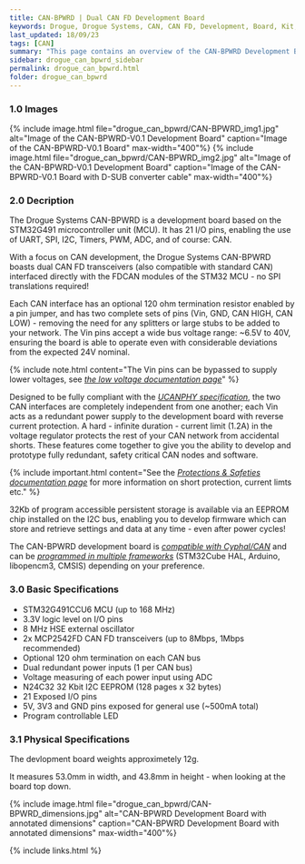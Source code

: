```yaml
---
title: CAN-BPWRD | Dual CAN FD Development Board
keywords: Drogue, Drogue Systems, CAN, CAN FD, Development, Board, Kit, Devlopment Board, Dev Board
last_updated: 18/09/23
tags: [CAN]
summary: "This page contains an overview of the CAN-BPWRD Development Board."
sidebar: drogue_can_bpwrd_sidebar
permalink: drogue_can_bpwrd.html
folder: drogue_can_bpwrd
---
```


### 1.0 Images

{% include image.html file="drogue_can_bpwrd/CAN-BPWRD_img1.jpg" alt="Image of the CAN-BPWRD-V0.1 Development Board" caption="Image of the CAN-BPWRD-V0.1 Board" max-width="400"%}
{% include image.html file="drogue_can_bpwrd/CAN-BPWRD_img2.jpg" alt="Image of the CAN-BPWRD-V0.1 Development Board" caption="Image of the CAN-BPWRD-V0.1 Board with D-SUB converter cable" max-width="400"%}



### 2.0 Decription


The Drogue Systems CAN-BPWRD is a development board based on the STM32G491 microcontroller unit (MCU). It has 21 I/O pins, enabling the use of UART, SPI, I2C, Timers, PWM, ADC, and of course: CAN.


With a focus on CAN development, the Drogue Systems CAN-BPWRD boasts dual CAN FD transceivers (also compatible with standard CAN) interfaced directly with the FDCAN modules of the STM32 MCU - no SPI translations required! 


Each CAN interface has an optional 120 ohm termination resistor enabled by a pin jumper, and has two complete sets of pins (Vin, GND, CAN HIGH, CAN LOW) - removing the need for any splitters or large stubs to be added to your network. The Vin pins accept a wide bus voltage range: ~6.5V to 40V, ensuring the board is able to operate even with considerable deviations from the expected 24V nominal.


{% include note.html content="The Vin pins can be bypassed to supply lower voltages, see [*the low voltage documentation page*](drogue_can_bpwrd_low_voltage.html)" %}


Designed to be fully compliant with the [*UCANPHY specification*](drogue_can_bpwrd_cyphal.html), the two CAN interfaces are completely independent from one another; each Vin acts as a redundant power supply to the development board with reverse current protection. A hard - infinite duration - current limit (1.2A) in the voltage regulator protects the rest of your CAN network from accidental shorts. These features come together to give you the ability to develop and prototype fully redundant, safety critical CAN nodes and software.


{% include important.html content="See the [*Protections & Safeties documentation page*](drogue_can_bpwrd_protections.html) for more information on short protection, current limts etc." %}


32Kb of program accessible persistent storage is available via an EEPROM chip installed on the I2C bus, enabling you to develop firmware which can store and retrieve settings and data at any time - even after power cycles!


The CAN-BPWRD development board is [*compatible with Cyphal/CAN*](drogue_can_bpwrd_cyphal.html) and can be [*programmed in multiple frameworks*](drogue_can_bpwrd_programming.html) (STM32Cube HAL, Arduino, libopencm3, CMSIS) depending on your preference.




### 3.0 Basic Specifications


- STM32G491CCU6 MCU (up to 168 MHz)
- 3.3V logic level on I/O pins
- 8 MHz HSE external oscillator
- 2x MCP2542FD CAN FD transceivers (up to 8Mbps, 1Mbps recommended)
- Optional 120 ohm termination on each CAN bus
- Dual redundant power inputs (1 per CAN bus)
- Voltage measuring of each power input using ADC
- N24C32 32 Kbit I2C EEPROM (128 pages x 32 bytes)
- 21 Exposed I/O pins
- 5V, 3V3 and GND pins exposed for general use (~500mA total)
- Program controllable LED



### 3.1 Physical Specifications

The devlopment board weights approximetely 12g.

It measures 53.0mm in width, and 43.8mm in height - when looking at the board top down.

{% include image.html file="drogue_can_bpwrd/CAN-BPWRD_dimensions.jpg" alt="CAN-BPWRD Development Board with annotated dimensions" caption="CAN-BPWRD Development Board with annotated dimensions" max-width="400"%}

{% include links.html %}
